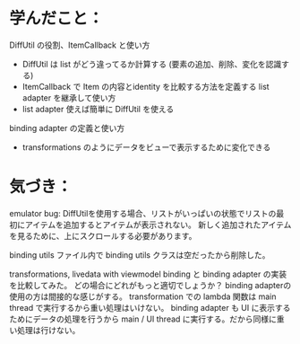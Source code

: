 # 学んだこと：
DiffUtil の役割、ItemCallback と使い方
  * DiffUtil は list がどう違ってるか計算する (要素の追加、削除、変化を認識する)
  * ItemCallback で Item の内容とidentity を比較する方法を定義する
list adapter を継承して使い方
  * list adapter 使えば簡単に DiffUtil を使える

binding adapter の定義と使い方
  * transformations のようにデータをビューで表示するために変化できる

# 気づき：
emulator bug: DiffUtilを使用する場合、リストがいっぱいの状態でリストの最初にアイテムを追加するとアイテムが表示されない。 新しく追加されたアイテムを見るために、上にスクロールする必要があります。

binding utils ファイル内で binding utils クラスは空だったから削除した。

transformations, livedata with viewmodel binding と binding adapter の実装を比較してみた。
どの場合にどれがもっと適切でしょうか？
binding adapterの使用の方は間接的な感じがする。
transformation での lambda 関数は main thread で実行するから重い処理はいけない。
binding adapter も UI に表示するためにデータの処理を行うから main / UI thread に実行する。だから同様に重い処理は行けない。
